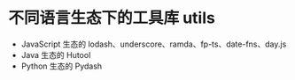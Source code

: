 # 不同语言生态下的工具库 utils

- JavaScript 生态的 lodash、underscore、ramda、fp-ts、date-fns、day.js
- Java 生态的 Hutool
- Python 生态的 Pydash
